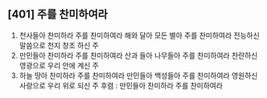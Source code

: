 ## [401] 주를 찬미하여라

1) 천사들아 찬미하라 주를 찬미하여라 해와 달아 모든 별아 주를 찬미하여라 전능하신 말씀으로 천지 창조 하신 주
2) 만민들아 찬미하라 주를 찬미하여라 산과 들아 나무들아 주를 찬미하여라 찬란하신 영광으로 우리 안에 계신 주
3) 하늘 땅아 찬미하라 주를 찬미하여라 만민들아 백성들아 주를 찬미하여라 영원하신 사랑으로 우리 위로 되신 주
후렴 : 만민들아 찬미하라 주를 찬미하여라
